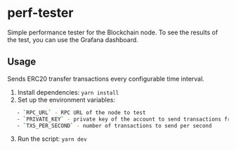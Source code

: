 # perf-tester

Simple performance tester for the Blockchain node.
To see the results of the test, you can use the Grafana dashboard.

## Usage

Sends ERC20 transfer transactions every configurable time interval.

1.  Install dependencies: `yarn install`
2.  Set up the environment variables:

```bash
   - `RPC_URL` - RPC URL of the node to test
   - `PRIVATE_KEY` - private key of the account to send transactions from
   - `TXS_PER_SECOND` - number of transactions to send per second
```

3.  Run the script: `yarn dev`